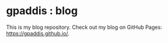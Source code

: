 # gpaddis : blog
This is my blog repository. Check out my blog on GitHub Pages: https://gpaddis.github.io/.
